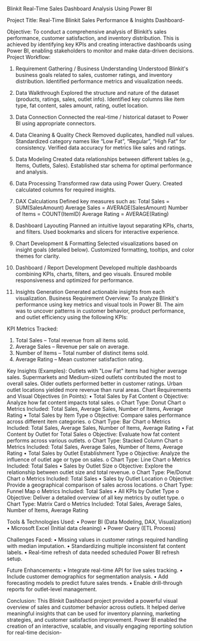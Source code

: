 Blinkit Real-Time Sales Dashboard Analysis Using Power BI

Project Title:
Real-Time Blinkit Sales Performance & Insights Dashboard-

Objective:
To conduct a comprehensive analysis of Blinkit’s sales performance, customer satisfaction, and inventory distribution. This is achieved by identifying key KPIs and creating interactive dashboards using Power BI, enabling stakeholders to monitor and make data-driven decisions.
Project Workflow:

1. Requirement Gathering / Business Understanding
Understood Blinkit's business goals related to sales, customer ratings, and inventory distribution.
Identified performance metrics and visualization needs.

2. Data Walkthrough
Explored the structure and nature of the dataset (products, ratings, sales, outlet info).
Identified key columns like item type, fat content, sales amount, rating, outlet location.

3. Data Connection
Connected the real-time / historical dataset to Power BI using appropriate connectors.

4. Data Cleaning & Quality Check
Removed duplicates, handled null values.
Standardized category names like “Low Fat”, “Regular”, “High Fat” for consistency.
Verified data accuracy for metrics like sales and ratings.

5. Data Modeling
Created data relationships between different tables (e.g., Items, Outlets, Sales).
Established star schema for optimal performance and analysis.

6. Data Processing
Transformed raw data using Power Query.
Created calculated columns for required insights.

7. DAX Calculations
Defined key measures such as:
Total Sales = SUM(SalesAmount)
Average Sales = AVERAGE(SalesAmount)
Number of Items = COUNT(ItemID)
Average Rating = AVERAGE(Rating)

8. Dashboard Layouting
Planned an intuitive layout separating KPIs, charts, and filters.
Used bookmarks and slicers for interactive experience.

9. Chart Development & Formatting
Selected visualizations based on insight goals (detailed below).
Customized formatting, tooltips, and color themes for clarity.

10. Dashboard / Report Development
Developed multiple dashboards combining KPIs, charts, filters, and geo visuals.
Ensured mobile responsiveness and optimized for performance.

11. Insights Generation
Generated actionable insights from each visualization.
 Business Requirement Overview:
To analyze Blinkit's performance using key metrics and visual tools in Power BI. The aim was to uncover patterns in customer behavior, product performance, and outlet efficiency using the following KPIs:

KPI Metrics Tracked:
1. Total Sales – Total revenue from all items sold.
2. Average Sales – Revenue per sale on average.
3. Number of Items – Total number of distinct items sold.
4. Average Rating – Mean customer satisfaction rating.

Key Insights (Examples):
Outlets with "Low Fat" items had higher average sales.
Supermarkets and Medium-sized outlets contributed the most to overall sales.
Older outlets performed better in customer ratings.
Urban outlet locations yielded more revenue than rural areas.
Chart Requirements and Visual Objectives (in Points):
•	Total Sales by Fat Content
o	Objective: Analyze how fat content impacts total sales.
o	Chart Type: Donut Chart
o	Metrics Included: Total Sales, Average Sales, Number of Items, Average Rating
•	Total Sales by Item Type
o	Objective: Compare sales performance across different item categories.
o	Chart Type: Bar Chart
o	Metrics Included: Total Sales, Average Sales, Number of Items, Average Rating
•	Fat Content by Outlet for Total Sales
o	Objective: Evaluate how fat content performs across various outlets.
o	Chart Type: Stacked Column Chart
o	Metrics Included: Total Sales, Average Sales, Number of Items, Average Rating
•	Total Sales by Outlet Establishment Type
o	Objective: Analyze the influence of outlet age or type on sales.
o	Chart Type: Line Chart
o	Metrics Included: Total Sales
•	Sales by Outlet Size
o	Objective: Explore the relationship between outlet size and total revenue.
o	Chart Type: Pie/Donut Chart
o	Metrics Included: Total Sales
•	Sales by Outlet Location
o	Objective: Provide a geographical comparison of sales across locations.
o	Chart Type: Funnel Map
o	Metrics Included: Total Sales
•	All KPIs by Outlet Type
o	Objective: Deliver a detailed overview of all key metrics by outlet type.
o	Chart Type: Matrix Card
o	Metrics Included: Total Sales, Average Sales, Number of Items, Average Rating



Tools & Technologies Used:
•	Power BI (Data Modeling, DAX, Visualization)
•	Microsoft Excel (Initial data cleaning)
•	Power Query (ETL Process)

Challenges Faced:
•	Missing values in customer ratings required handling with median imputation.
•	Standardizing multiple inconsistent fat content labels.
•	Real-time refresh of data needed scheduled Power BI refresh setup.

Future Enhancements:
•	Integrate real-time API for live sales tracking.
•	Include customer demographics for segmentation analysis.
•	Add forecasting models to predict future sales trends.
•	Enable drill-through reports for outlet-level management.

Conclusion:
This Blinkit Dashboard project provided a powerful visual overview of sales and customer behavior across outlets. It helped derive meaningful insights that can be used for inventory planning, marketing strategies, and customer satisfaction improvement. Power BI enabled the creation of an interactive, scalable, and visually engaging reporting solution for real-time decision-

